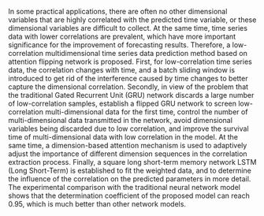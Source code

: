 In some practical applications, there are often no other dimensional variables that are highly correlated with the predicted time variable, or these dimensional variables are difficult to collect. At the same time, time series data with lower correlations are prevalent, which have more important significance for the improvement of forecasting results. Therefore, a low-correlation multidimensional time series data prediction method based on attention flipping network is proposed. First, for low-correlation time series data, the correlation changes with time, and a batch sliding window is introduced to get rid of the interference caused by time changes to better capture the dimensional correlation. Secondly, in view of the problem that the traditional Gated Recurrent Unit (GRU) network discards a large number of low-correlation samples, establish a flipped GRU network to screen low-correlation multi-dimensional data for the first time, control the number of multi-dimensional data transmitted in the network, avoid dimensional variables being discarded due to low correlation, and improve the survival time of multi-dimensional data with low correlation in the model. At the same time, a dimension-based attention mechanism is used to adaptively adjust the importance of different dimension sequences in the correlation extraction process. Finally, a square long short-term memory network LSTM (Long Short-Term) is established to fit the weighted data, and to determine the influence of the correlation on the predicted parameters in more detail. The experimental comparison with the traditional neural network model shows that the determination coefficient of the proposed model can reach 0.95, which is much better than other network models.
